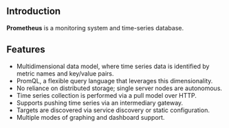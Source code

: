 ## Introduction

**Prometheus** is a monitoring system and time-series database.

## Features

- Multidimensional data model, where time series data is identified by metric names and key/value pairs.
- PromQL, a flexible query language that leverages this dimensionality.
- No reliance on distributed storage; single server nodes are autonomous.
- Time series collection is performed via a pull model over HTTP.
- Supports pushing time series via an intermediary gateway.
- Targets are discovered via service discovery or static configuration.
- Multiple modes of graphing and dashboard support.
